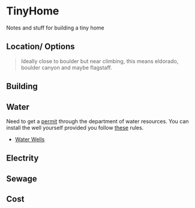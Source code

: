 # TinyHome
Notes and stuff for building a tiny home

## Location/ Options
> Ideally close to boulder but near climbing, this means eldorado, boulder canyon and maybe flagstaff.

## Building

## Water
Need to get a [permit](https://dwr.colorado.gov/services/well-permitting) through the department of water resources. You can install the well yourself provided you follow [these](https://dnrweblink.state.co.us/dwr/ElectronicFile.aspx?docid=3121539&dbid=0) rules.
* [Water Wells](https://www.waterwell.cc/water-wells)
## Electrity

## Sewage

## Cost
